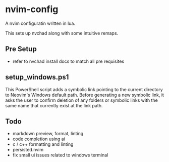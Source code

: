 # nvim-config

A nvim configuratin written in lua.

This sets up nvchad along with some intuitive remaps.

## Pre Setup

- refer to nvchad install docs to match all pre requisites

## setup_windows.ps1

This PowerShell script adds a symbolic link pointing to the current directory to Neovim's Windows default path. Before generating a new symbolic link, it asks the user to confirm deletion of any folders or symbolic links with the same name that currently exist at the link path.

## Todo

- markdown preview, format, linting
- code completion using ai
- c / c++ formatting and linting
- persisted.nvim
- fix small ui issues related to windows terminal
